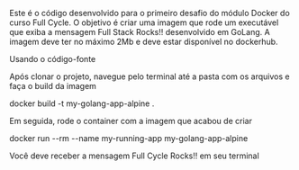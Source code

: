 Este é o código desenvolvido para o primeiro desafio do módulo Docker do curso Full Cycle. O objetivo é criar uma imagem que rode um executável que exiba a mensagem Full Stack Rocks!! desenvolvido em GoLang. A imagem deve ter no máximo 2Mb e deve estar disponível no dockerhub.

Usando o código-fonte

Após clonar o projeto, navegue pelo terminal até a pasta com os arquivos e faça o build da imagem

docker build -t my-golang-app-alpine .

Em seguida, rode o container com a imagem que acabou de criar

docker run --rm --name my-running-app my-golang-app-alpine

Você deve receber a mensagem Full Cycle Rocks!! em seu terminal
